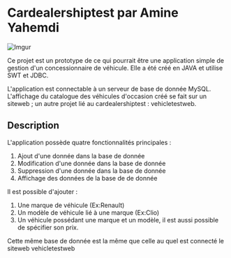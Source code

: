 # Cardealershiptest par Amine Yahemdi

![Imgur](https://i.imgur.com/7TInbB4.png)

Ce projet est un prototype de ce qui pourrait être une application simple de gestion d'un concessionnaire de véhicule. Elle a été créé en JAVA et utilise SWT et JDBC.

L'application est connectable à un serveur de base de donnée MySQL.  L'affichage du catalogue des véhicules d'occasion créé se fait sur un siteweb ; un autre projet lié au cardealershiptest : vehicletestweb.


## Description

L'application possède quatre fonctionnalités principales :
1. Ajout d'une donnée dans la base de donnée
2. Modification d'une donnée dans la base de donnée
3. Suppression d'une donnée dans la base de donnée
4. Affichage des données de la base de de donnée

Il est possible d'ajouter :

1. Une marque de véhicule (Ex:Renault)
2. Un modèle de véhicule lié à une marque (Ex:Clio)
3. Un véhicule possédant une marque et un modèle, il est aussi possible de spécifier son prix.

Cette même base de donnée est la même que celle au quel est connecté le siteweb vehicletestweb